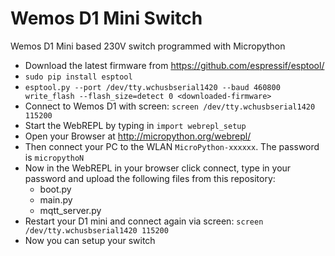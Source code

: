# Wemos D1 Mini Switch
Wemos D1 Mini based 230V switch programmed with Micropython


- Download the latest firmware from https://github.com/espressif/esptool/
- `sudo pip install esptool`
- `esptool.py --port /dev/tty.wchusbserial1420 --baud 460800 write_flash --flash_size=detect 0 <downloaded-firmware>`
- Connect to Wemos D1 with screen: `screen /dev/tty.wchusbserial1420 115200`
- Start the WebREPL by typing in `import webrepl_setup`
- Open your Browser at http://micropython.org/webrepl/
- Then connect your PC to the WLAN `MicroPython-xxxxxx`. The password is `micropythoN`
- Now in the WebREPL in your browser click connect, type in your password and upload the following files from this repository:
  - boot.py
  - main.py
  - mqtt_server.py
- Restart your D1 mini and connect again via screen: `screen /dev/tty.wchusbserial1420 115200`
- Now you can setup your switch
